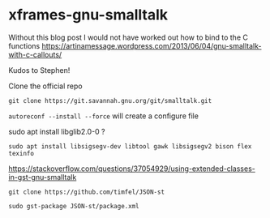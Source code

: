 # xframes-gnu-smalltalk

Without this blog post I would not have worked out how to bind to the C functions https://artinamessage.wordpress.com/2013/06/04/gnu-smalltalk-with-c-callouts/

Kudos to Stephen!

Clone the official repo

`git clone https://git.savannah.gnu.org/git/smalltalk.git`


`autoreconf --install --force` will create a configure file

sudo apt install libglib2.0-0 ?

`sudo apt install libsigsegv-dev libtool gawk libsigsegv2 bison flex texinfo`

https://stackoverflow.com/questions/37054929/using-extended-classes-in-gst-gnu-smalltalk

`git clone https://github.com/timfel/JSON-st`

`sudo gst-package JSON-st/package.xml`